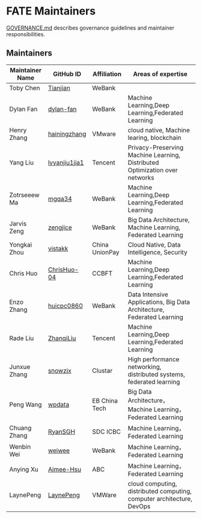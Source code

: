 # FATE Maintainers #

[GOVERNANCE.md](./GOVERNANCE.md) describes governance guidelines and maintainer
responsibilities.

## Maintainers ##
| Maintainer Name | GitHub ID                                        | Affiliation	   |      Areas of expertise                                      |
| --------------- | ------------------------------------------------ | --------------- | ------------------------------------------------------------ | 
| Toby Chen       | [Tianjian](https://github.com/Tianjian)          |   WeBank        |                                                              | 
| Dylan Fan       | [dylan-fan](https://github.com/dylan-fan)        |   WeBank        | Machine Learning,Deep Learning,Federated Learning            |
| Henry Zhang     | [hainingzhang](https://github.com/hainingzhang ) |   VMware        | cloud native, Machine learing, blockchain                    | 
| Yang Liu      | [lyyanjiu1jia1](https://github.com/lyyanjiu1jia1)  |   Tencent       | Privacy-Preserving Machine Learning, Distributed Optimization over networks           | 
| Zotrseeew Ma    | [mgqa34](https://github.com/mgqa34)              |   WeBank        |  Machine Learning,Deep Learning,Federated Learning           | 
| Jarvis Zeng     | [zengjice](https://github.com/zengjice)          |   WeBank        | Big Data Architecture, Machine Learning, Federated Learning  | 
| Yongkai Zhou     |  [vistakk](https://github.com/vistakk)          |   China UnionPay | Cloud Native, Data Intelligence, Security  | 
| Chris Huo        |  [ChrisHuo-04](https://github.com/ChrisHuo-04)  |   CCBFT | Machine Learning,Deep Learning,Federated Learning  | 
| Enzo Zhang     |  [huicpc0860](https://github.com/huicpc0860)  |   WeBank | Data Intensive Applications, Big Data Architecture, Federated Learning  | 
| Rade Liu | [ZhanqiLiu](https://github.com/ZhanqiLiu) | Tencent | Machine Learning,Deep Learning,Federated Learning|
| Junxue Zhang | [snowzjx](https://github.com/snowzjx) | Clustar | High performance networking, distributed systems, federated learning |
| Peng Wang | [wpdata](https://github.com/wpdata) | EB China Tech | Big Data Architecture，Machine Learning，Federated Learning |
| Chuang Zhang | [RyanSGH](https://github.com/RyanSGH) | SDC ICBC| Machine Learning，Federated Learning|
| Wenbin Wei | [weiwee](https://github.com/weiwee) | WeBank| Machine Learning，Federated Learning|
| Anying Xu| [Aimee-Hsu](https://github.com/Aimee-Hsu) | ABC| Machine Learning，Federated Learning|
| LaynePeng | [LaynePeng](https://github.com/LaynePeng) | VMWare|cloud computing, distributed computing, computer architecture, DevOps|


